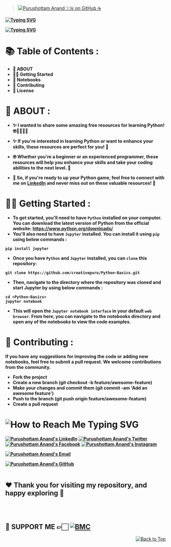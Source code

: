 > [![Purushottam Anand 🇮🇳 on GitHub ☕](https://github.com/creativepuru.png?size=100)](https://github.com/creativepuru "Purushottam Anand 🇮🇳 on GitHub ☕")

<b>

<p align="left">
<a href="https://github.com/creativepuru">
<img src="https://readme-typing-svg.demolab.com?font=Calibri&size=28&duration=1000&pause=100&multiline=true&width=500&height=100&lines=🐍+Python+Basics;👋🏻+Hi+I+am+Purushottam+👨‍💻" alt="Typing SVG" />
</a>
</p>

<a href="https://github.com/creativepuru">
<img src="https://readme-typing-svg.demolab.com?font=Calibri&size=28&duration=1000&pause=1000&multiline=true&width=700&height=150&lines=📚+This+is+my+very+first+Github+Repository;🚀+I+am+creating+this+Repository+on+April+11+2023;🤓+I+am+constantly+adding+new+contents.;💭+So+make+sure+to+check+back+often+🕙" alt="Typing SVG" />
</a>

# 📚 Table of Contents :
- 🔰 ABOUT
- 👨‍💻 Getting Started
- 📝 Notebooks
- 🤝 Contributing
- 📖 License

# 🔰 ABOUT :
- ✨ I wanted to share some amazing free resources for learning Python! 🤓👨‍🎓👩‍🎓

- ✨ If you're interested in learning Python or want to enhance your skills, these resources are perfect for you! 🚀

- 🤓 Whether you're a beginner or an experienced programmer, these resources will help you enhance your skills and take your coding abilities to the next level. 💪

- 💪 So, if you're ready to up your Python game, feel free to connect with me on [LinkedIn](https://www.linkedin.com/in/creativepuru "Purushottam Anand on Linkedin") and never miss out on these valuable resources! 🚀


# 👨‍💻 Getting Started :
- To get started, you'll need to have `Python` installed on your computer. You can download the latest version of Python from the official website: https://www.python.org/downloads/
- You'll also need to have `Jupyter` installed. You can install it using `pip` using below commands :
```
pip install jupyter
```
- Once you have `Python` and `Jupyter` installed, you can `clone` this repository:
```
git clone https://github.com/creativepuru/Python-Basics.git
```
- Then, navigate to the directory where the repository was cloned and start Jupyter by using below commands :
```
cd <Python-Basics>
jupyter notebook
```
- This will open the `Jupyter notebook interface` in your default `web browser`. From here, you can navigate to the notebooks directory and open any of the notebooks to view the code examples.


# 🤝 Contributing :
If you have any suggestions for improving the code or adding new notebooks, feel free to submit a pull request. We welcome contributions from the community.

- Fork the project
- Create a new branch (git checkout -b feature/awesome-feature)
- Make your changes and commit them (git commit -am 'Add an awesome feature')
- Push to the branch (git push origin feature/awesome-feature)
- Create a pull request


<h1> <img src="https://readme-typing-svg.demolab.com?font=Calibri&size=28&duration=2000&pause=1000&multiline=true&width=600&height=40&lines=📲+How+to+reach+me+-+Social+Links+💻+" alt="How to Reach Me Typing SVG" /> </h1>

[![Purushottam Anand's LinkedIn](https://img.shields.io/badge/-Linkedin-blue?style=flat-round&logo=linkedin)](https://openinapp.co/linkedinpuru "Purushottam Anand's LinkedIn Profile")    <!-- LinkedIn -->
[![Purushottam Anand's Twitter](https://img.shields.io/badge/-Twitter-white?style=flat-round&logo=twitter)](https://openinapp.co/twitterpuru "Purushottam Anand's Twitter Handle")               <!-- Twitter -->
[![Purushottam Anand's Facebook](https://img.shields.io/badge/-Facebook-white?style=flat-round&logo=facebook)](https://openinapp.co/fbpuru "Purushottam Anand's Facebook Profile")             <!-- Facebook -->
[![Purushottam Anand's Instagram](https://img.shields.io/badge/-Instagram-white?style=flat-round&logo=instagram)](https://openinapp.co/instapuru "Purushottam Anand's Instagram Profile")            <!-- Instagram -->

[![Purushottam Anand's Email](https://img.shields.io/badge/Gmail-use%20Desktop%20/%20Laptop%20to%20open%20Gmail-blue?style=social&logo=gmail)](https://openinapp.co/gmailpuru "Gmail - use Desktop / Laptop to open Gmail")

[![Purushottam Anand's GitHub](https://img.shields.io/badge/GitHub-❤️%20Sponsor%20me%20on%20GitHub-gr?style=for-the-badge&logo=github)](https://openinapp.co/githubpuru "Purushottam Anand's GitHub Page")
<br> </br>

## ❤️ Thank you for visiting my repository, and happy exploring 🤗
<br> </br>

## 🤝 SUPPORT ME 👉🏻 [![BMC](https://img.shields.io/badge/Buy%20Me%20a%20Coffee%20☕-%23FFDD00.svg?&style=for-the-badge&logo=buy-me-a-coffee&logoColor=black)](https://www.buymeacoffee.com/creativepuru)

</b>

<p align="right">
<a href="#top">
<img src="https://img.shields.io/static/v1?label&message=Back+to+Top&color=red&style=for-the-badge&logo" alt="Back to Top" /> </a> </p>
